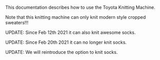 This documentation describes how to use the Toyota Knitting Machine. 

Note that this knitting machine can only knit modern style cropped sweaters!!!

UPDATE: Since Feb 12th 2021 it can also knit awesome socks.

UPDATE: Since Feb 20th 2021 it can no longer knit socks.

UPDATE: We will reintroduce the option to knit socks.
